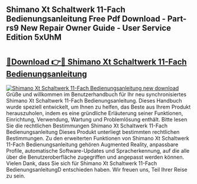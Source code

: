 ## Shimano Xt Schaltwerk 11-Fach Bedienungsanleitung Free Pdf Download - Part-rs9 New Repair Owner Guide - User Service Edition 5xUhM

# <h2><a href="http://df3sw5a.blite.top/?on=Shimano+Xt+Schaltwerk+11-Fach+Bedienungsanleitung">🔗Download 👉🔴 Shimano Xt Schaltwerk 11-Fach Bedienungsanleitung</a></h2>

[![Shimano Xt Schaltwerk 11-Fach Bedienungsanleitung new download](https://i.imgur.com/lujVjoI.png)](http://df3sw5a.blite.top/?on=Shimano+Xt+Schaltwerk+11-Fach+Bedienungsanleitung)
Grüße und willkommen im Benutzerhandbuch für Ihr neu synchronisiertes Shimano Xt Schaltwerk 11-Fach Bedienungsanleitung. Dieses Handbuch wurde speziell entwickelt, um Ihnen zu helfen, das Beste aus Ihrem Produkt herauszuholen, indem es eine gründliche Erläuterung seiner Funktionen, Einrichtung, Verwendung, Wartung und Problemlösung enthält. Bitte lesen Sie die rechtlichen Bestimmungen Shimano Xt Schaltwerk 11-Fach Bedienungsanleitung Dieses Produkt unterliegt bestimmten rechtlichen Bestimmungen. Zu den erweiterten Funktionen von Shimano Xt Schaltwerk 11-Fach Bedienungsanleitung gehören Augmented Reality, anpassbare Profile, automatische Software-Updates und Spracherkennung, auf die alle über die Benutzeroberfläche zugegriffen und angepasst werden können. Vielen Dank, dass Sie sich für Shimano Xt Schaltwerk 11-Fach BedienungsanleitungD entschieden haben. Wir freuen uns, Teil Ihrer Reise zu sein.
